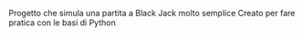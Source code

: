 Progetto che simula una partita a Black Jack molto semplice
Creato per fare pratica con le basi di Python
